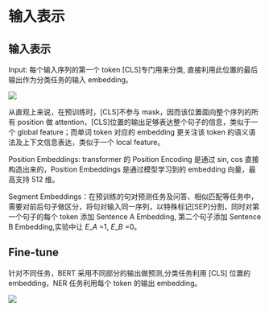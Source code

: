# 输入表示

## 输入表示

Input: 每个输入序列的第一个 token \[CLS\]专门用来分类, 直接利用此位置的最后输出作为分类任务的输入 embedding。

![](https://i.postimg.cc/5yKzdG1s/image.png)

从直观上来说，在预训练时，\[CLS\]不参与 mask，因而该位置面向整个序列的所有 position 做 attention，\[CLS\]位置的输出足够表达整个句子的信息，类似于一个 global feature；而单词 token 对应的 embedding 更关注该 token 的语义语法及上下文信息表达，类似于一个 local feature。

Position Embeddings: transformer 的 Position Encoding 是通过 sin, cos 直接构造出来的，Position Embeddings 是通过模型学习到的 embedding 向量，最高支持 512 维。

Segment Embeddings：在预训练的句对预测任务及问答、相似匹配等任务中，需要对前后句子做区分，将句对输入同一序列，以特殊标记\[SEP\]分割，同时对第一个句子的每个 token 添加 Sentence A Embedding, 第二个句子添加 Sentence B Embedding,实验中让 $E\_A$ =1, $E\_B$ =0。

## Fine-tune

针对不同任务，BERT 采用不同部分的输出做预测,分类任务利用 \[CLS\] 位置的 embedding，NER 任务利用每个 token 的输出 embedding。

![](https://i.postimg.cc/kXD8FnFz/image.png)

